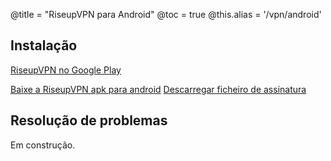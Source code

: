 @title = "RiseupVPN para Android"
@toc = true
@this.alias = '/vpn/android'

## Instalação

<a class="btn btn-default btn-lg" href="https://play.google.com/store/apps/details?id=se.leap.riseupvpn"><i class="fa fa-download"></i> RiseupVPN no Google Play</a>

<a class="btn btn-default btn-lg" href="https://downloads.leap.se/RiseupVPN/android/RiseupVPN-Android-testing.apk"><i class="fa fa-download"></i> Baixe a RiseupVPN apk para android</a>
<a class="btn btn-default btn-lg" href="https://downloads.leap.se/RiseupVPN/android/RiseupVPN-Android-testing.apk.sig"><i class="fa fa-download"></i>Descarregar ficheiro de assinatura</a>


## Resolução de problemas

Em construção.
